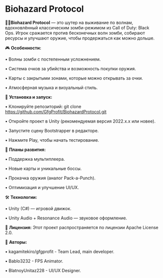 # Biohazard Protocol

🧟‍♂️**Biohazard Protocol** — это шутер на выживание по волнам, вдохновлённый классическим зомби-режимом из Call of Duty: Black Ops. Игрок сражается против бесконечных волн зомби, собирают ресурсы и улучшают оружие, чтобы продержаться как можно дольше.

🎮 **Особенности:**

• Волны зомби с постепенным усложнением.

• Система очков за убийства и возможность покупки оружия.

• Карты с закрытыми зонами, которые можно открывать за очки.

• Атмосферная музыка и визуальный стиль.

🚀 **Установка и запуск:**

• Клонируйте репозиторий: git clone https://github.com/GfgProfit/BiohazardProtocol.git

• Откройте проект в Unity (рекомендуемая версия 2022.x.x или новее).

• Запустите сцену Bootstrapper в редакторе.

• Нажмите Play, чтобы начать тестирование.

📝 **Планы развития:**

• Поддержка мультиплеера.

• Новые карты и уникальные боссы.

• Прокачка оружия (аналог Pack-a-Punch).

• Оптимизация и улучшение UI/UX.

🛠 **Технологии:**

• Unity (C#) — игровой движок.

• Unity Audio + Resonance Audio — звуковое оформление.

📜 **Лицензия:** Этот проект распространяется по лицензии Apache License 2.0.

🙌 **Авторы:**

• kagamitekiro/gfgprofit - Team Lead, main developer.

• Bablo3232 - FPS Animator.

• BlatnoyUnitaz228 - UI/UX Designer.
